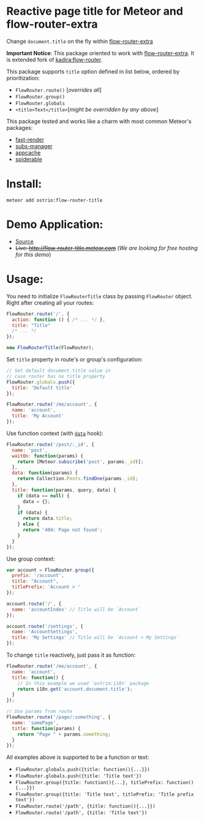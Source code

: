 Reactive page title for Meteor and flow-router-extra
========
Change `document.title` on the fly within [flow-router-extra](https://github.com/VeliovGroup/flow-router)

__Important Notice__: This package oriented to work with [flow-router-extra](https://github.com/VeliovGroup/flow-router). It is extended fork of [kadira:flow-router](https://github.com/kadirahq/flow-router).

This package supports `title` option defined in list below, ordered by prioritization:
 - `FlowRouter.route()` [*overrides all*]
 - `FlowRouter.group()`
 - `FlowRouter.globals`
 - `<title>Text</title>`[*might be overridden by any above*]

This package tested and works like a charm with most common Meteor's packages:
 - [fast-render](https://github.com/kadirahq/fast-render)
 - [subs-manager](https://github.com/kadirahq/subs-manager)
 - [appcache](https://github.com/meteor/meteor/wiki/AppCache)
 - [spiderable](https://github.com/jazeee/jazeee-meteor-spiderable)

Install:
========
```shell
meteor add ostrio:flow-router-title
```

Demo Application:
========
 - [Source](https://github.com/VeliovGroup/Meteor-flow-router-title/tree/master/demo)
 - ~~Live: http://flow-router-title.meteor.com~~ (*We are looking for free hosting for this demo*)

Usage:
========
You need to initialize `FlowRouterTitle` class by passing `FlowRouter` object. Right after creating all your routes:
```javascript
FlowRouter.route('/', {
  action: function () { /* ... */ },
  title: "Title"
  /* ... */
});

new FlowRouterTitle(FlowRouter);
```

Set `title` property in route's or group's configuration:
```javascript
// Set default document.title value in 
// case router has no title property
FlowRouter.globals.push({
  title: 'Default title'
});

FlowRouter.route('/me/account', {
  name: 'account',
  title: 'My Account'
});
```

Use function context (with [`data`](https://github.com/VeliovGroup/flow-router#data-hook) hook):
```javascript
FlowRouter.route('/post/:_id', {
  name: 'post',
  waitOn: function(params) {
    return [Meteor.subscribe('post', params._id)];
  },
  data: function(params) {
    return Collection.Posts.findOne(params._id);
  },
  title: function(params, query, data) {
    if (data == null) {
      data = {};
    }
    if (data) {
      return data.title;
    } else {
      return '404: Page not found';
    }
  }
});
```

Use group context:
```javascript
var account = FlowRouter.group({
  prefix: '/account',
  title: "Account",
  titlePrefix: 'Account > '
});

account.route('/', {
  name: 'accountIndex' // Title will be `Account`
});

account.route('/settings', {
  name: 'AccountSettings',
  title: 'My Settings' // Title will be `Account > My Settings`
});
```

To change `title` reactively, just pass it as function:
```javascript
FlowRouter.route('/me/account', {
  name: 'account',
  title: function() {
    // In this example we used `ostrio:i18n` package
    return i18n.get('account.document.title'); 
  }
});

// Use params from route
FlowRouter.route('/page/:something', {
  name: 'somePage',
  title: function(params) {
    return "Page " + params.something;
  }
});
```

All examples above is supported to be a function or text:
 - `FlowRouter.globals.push({title: function(){...}})`
 - `FlowRouter.globals.push({title: 'Title text'})`
 - `FlowRouter.group({title: function(){...}, titlePrefix: function(){...}})`
 - `FlowRouter.group({title: 'Title text', titlePrefix: 'Title prefix text'})`
 - `FlowRouter.route('/path', {title: function(){...}})`
 - `FlowRouter.route('/path', {title: 'Title text'})`
